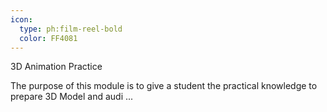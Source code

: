 ```yaml
---
icon:
  type: ph:film-reel-bold
  color: FF4081
---
```


3D Animation Practice

The purpose of this module is to give a student the practical knowledge to prepare 3D Model and audi ... 
